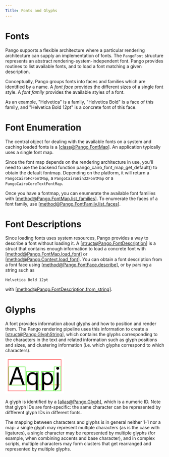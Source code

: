 ```yaml
---
Title: Fonts and Glyphs
---
```


# Fonts

Pango supports a flexible architecture where a particular rendering architecture
can supply an implementation of fonts. The `PangoFont` structure represents an
abstract rendering-system-independent font. Pango provides routines to list
available fonts, and to load a font matching a given description.

Conceptually, Pango groups fonts into faces and families which are identified
by a name. A *font face* provides the different sizes of a single font style.
A *font family* provides the available styles of a font.

As an example, "Helvetica" is a family, "Helvetica Bold" is a face of this
family, and "Helvetica Bold 12pt" is a concrete font of this face.

# Font Enumeration

The central object for dealing with the available fonts on a system and caching
loaded fonts is a [class@Pango.FontMap]. An application typically uses a single
font map.

Since the font map depends on the rendering architecture in use, you'll need to
use the backend function pango_cairo_font_map_get_default() to obtain the default
fontmap. Depending on the platform, it will return a `PangoCairoFcFontMap`, a
`PangoCairoWin32FontMap` or a `PangoCairoCoreTextFontMap`.

Once you have a fontmap, you can enumerate the available font families with
[method@Pango.FontMap.list_families]. To enumerate the faces of a font family,
use [method@Pango.FontFamily.list_faces].

# Font Descriptions

Since loading fonts uses system resources, Pango provides a way to describe
a font without loading it. A [struct@Pango.FontDescription] is a struct that
contains enough information to load a concrete font with
[method@Pango.FontMap.load_font] or [method@Pango.Context.load_font]. You can
obtain a font description from a font face using [method@Pango.FontFace.describe],
or by parsing a string such as

    Helvetica Bold 12pt

with [method@Pango.FontDescription.from_string].

# Glyphs

A font provides information about glyphs and how to position and render them.
The Pango rendering pipeline uses this information to create a
[struct@Pango.GlyphString], which contains the glyphs corresponding to the
characters in the text and related information such as glyph positions and sizes,
and clustering information (i.e. which glyphs correspond to which characters).

![A glyph string](rects3.png)

A glyph is identified by a [alias@Pango.Glyph], which is a numeric ID. Note that
glyph IDs are font-specific: the same character can be represented by diffferent
glyph IDs in different fonts.

The mapping between characters and glyphs is in general neither 1-1 nor a map:
a single glyph may represent multiple characters (as is the case with ligatures),
a single character may be represented by multiple glyphs (for example, when
combining accents and base character), and in complex scripts, multiple characters
may form clusters that get rearranged and represented by multiple glyphs.
